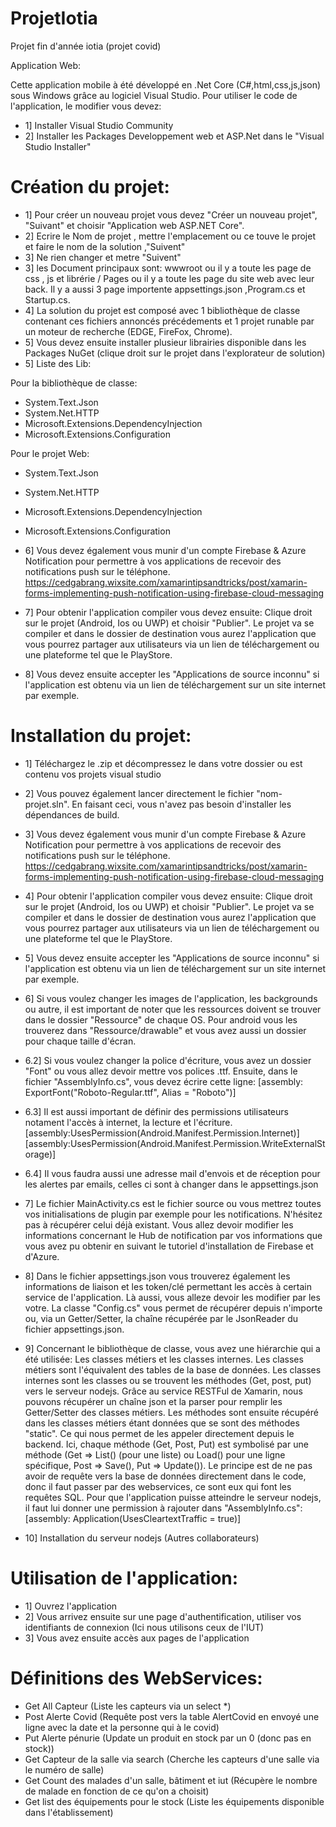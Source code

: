 # ProjetIotia
Projet fin d'année iotia (projet covid)

Application Web:

Cette application mobile à été développé en .Net Core (C#,html,css,js,json) sous Windows grâce au logiciel Visual Studio. 
Pour utiliser le code de l'application, le modifier vous devez:

- 1] Installer Visual Studio Community 
- 2] Installer les Packages Developpement web et ASP.Net dans le "Visual Studio Installer"

# Création du projet:

- 1] Pour créer un nouveau projet vous devez "Créer un nouveau projet", "Suivant" et choisir "Application web ASP.NET Core".
- 2] Ecrire le Nom de projet , mettre l'emplacement ou ce touve le projet et faire le nom de la solution ,"Suivent"
- 3] Ne rien changer et metre "Suivent"
- 3] les Document principaux sont: wwwroot ou il y a toute les page de css , js et librérie  / Pages ou il y a toute les page du site web avec leur back. Il y a aussi 3 page importente appsettings.json ,Program.cs et Startup.cs.
- 4] La solution du projet est composé avec 1 bibliothèque de classe contenant ces fichiers annoncés précédements et 1 projet runable par un moteur de recherche  (EDGE, FireFox, Chrome). 
- 5] Vous devez ensuite installer plusieur librairies disponible dans les Packages NuGet (clique droit sur le projet dans l'explorateur de solution)
- 5] Liste des Lib: 

Pour la bibliothèque de classe:

- System.Text.Json
- System.Net.HTTP
- Microsoft.Extensions.DependencyInjection
- Microsoft.Extensions.Configuration

Pour le projet Web:

- System.Text.Json
- System.Net.HTTP
- Microsoft.Extensions.DependencyInjection
- Microsoft.Extensions.Configuration

- 6] Vous devez également vous munir d'un compte Firebase & Azure Notification pour permettre à vos applications de recevoir des notifications push sur le téléphone. 
https://cedgabrang.wixsite.com/xamarintipsandtricks/post/xamarin-forms-implementing-push-notification-using-firebase-cloud-messaging

- 7] Pour obtenir l'application compiler vous devez ensuite: Clique droit sur le projet (Android, Ios ou UWP) et choisir "Publier". Le projet va se compiler et dans le dossier de destination vous aurez l'application que vous pourrez partager aux utilisateurs via un lien de téléchargement ou une plateforme tel que le PlayStore.
- 8] Vous devez ensuite accepter les "Applications de source inconnu" si l'application est obtenu via un lien de téléchargement sur un site internet par exemple.

# Installation du projet:

- 1] Téléchargez le .zip et décompressez le dans votre dossier ou est contenu vos projets visual studio
- 2] Vous pouvez également lancer directement le fichier "nom-projet.sln". En faisant ceci, vous n'avez pas besoin d'installer les dépendances de build.

- 3] Vous devez également vous munir d'un compte Firebase & Azure Notification pour permettre à vos applications de recevoir des notifications push sur le téléphone. 
https://cedgabrang.wixsite.com/xamarintipsandtricks/post/xamarin-forms-implementing-push-notification-using-firebase-cloud-messaging

- 4] Pour obtenir l'application compiler vous devez ensuite: Clique droit sur le projet (Android, Ios ou UWP) et choisir "Publier". Le projet va se compiler et dans le dossier de destination vous aurez l'application que vous pourrez partager aux utilisateurs via un lien de téléchargement ou une plateforme tel que le PlayStore.
- 5] Vous devez ensuite accepter les "Applications de source inconnu" si l'application est obtenu via un lien de téléchargement sur un site internet par exemple.
- 6] Si vous voulez changer les images de l'application, les backgrounds ou autre, il est important de noter que les ressources doivent se trouver dans le dossier "Ressource" de chaque OS. Pour android vous les trouverez dans "Ressource/drawable" et vous avez aussi un dossier pour chaque taille d'écran. 
- 6.2] Si vous voulez changer la police d'écriture, vous avez un dossier "Font" ou vous allez devoir mettre vos polices .ttf. Ensuite, dans le fichier "AssemblyInfo.cs", vous devez écrire cette ligne: [assembly: ExportFont("Roboto-Regular.ttf", Alias = "Roboto")]
- 6.3] Il est aussi important de définir des permissions utilisateurs notament l'accès à internet, la lecture et l'écriture. [assembly:UsesPermission(Android.Manifest.Permission.Internet)]
[assembly:UsesPermission(Android.Manifest.Permission.WriteExternalStorage)]
- 6.4] Il vous faudra aussi une adresse mail d'envois et de réception pour les alertes par emails, celles ci sont à changer dans le appsettings.json

- 7] Le fichier MainActivity.cs est le fichier source ou vous mettrez toutes vos initialisations de plugin par exemple pour les notifications. N'hésitez pas à récupérer celui déjà existant. Vous allez devoir modifier les informations concernant le Hub de notification par vos informations que vous avez pu obtenir en suivant le tutoriel d'installation de Firebase et d'Azure.
- 8] Dans le fichier appsettings.json vous trouverez également les informations de liaison et les token/clé permettant les accès à certain service de l'application. Là aussi, vous alleze devoir les modifier par les votre. La classe "Config.cs" vous permet  de récupérer depuis n'importe ou, via un Getter/Setter, la chaîne récupérée par le JsonReader du fichier appsettings.json.
- 9] Concernant le bibliothèque de classe, vous avez une hiérarchie qui a été utilisée: Les classes métiers et les classes internes. Les classes métiers sont l'équivalent des tables de la base de données. Les classes internes sont les classes ou se trouvent les méthodes (Get, post, put) vers le serveur nodejs. Grâce au service RESTFul de Xamarin, nous pouvons récupérer un chaîne json et la parser pour remplir les Getter/Setter des classes métiers. Les méthodes sont ensuite récupéré dans les classes métiers étant données que se sont des méthodes "static". Ce qui nous permet de les appeler directement depuis le backend. Ici, chaque méthode (Get, Post, Put) est symbolisé par une méthode (Get => List() (pour une liste) ou Load() pour une ligne spécifique, Post => Save(), Put => Update()). Le principe est de ne pas avoir de requête vers la base de données directement dans le code, donc il faut passer par des webservices, ce sont eux qui font les requêtes SQL.
Pour que l'application puisse atteindre le serveur nodejs, il faut lui donner une permission à rajouter dans "AssemblyInfo.cs": [assembly: Application(UsesCleartextTraffic = true)]

- 10] Installation du serveur nodejs (Autres collaborateurs)

# Utilisation de l'application:

- 1] Ouvrez l'application
- 2] Vous arrivez ensuite sur une page d'authentification, utiliser vos identifiants de connexion (Ici nous utilisons ceux de l'IUT)
- 3] Vous avez ensuite accès aux pages de l'application

# Définitions des WebServices:

- Get All Capteur (Liste les capteurs via un select *)
- Post Alerte Covid (Requête post vers la table AlertCovid en envoyé une ligne avec la date et la personne qui à le covid)
- Put Alerte pénurie (Update un produit en stock par un 0 (donc pas en stock))
- Get Capteur de la salle via search (Cherche les capteurs d'une salle via le numéro de salle)
- Get Count des malades d'un salle, bâtiment et iut (Récupère le nombre de malade en fonction de ce qu'on a choisit)
- Get list des équipements pour le stock (Liste les équipements disponible dans l'établissement)

